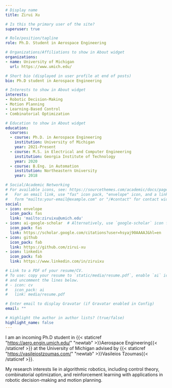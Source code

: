 ```yaml
---
# Display name
title: Zirui Xu

# Is this the primary user of the site?
superuser: true

# Role/position/tagline
role: Ph.D. Student in Aerospace Engineering

# Organizations/Affiliations to show in About widget
organizations:
- name: University of Michigan
  url: https://www.umich.edu/

# Short bio (displayed in user profile at end of posts)
bio: Ph.D student in Aerospace Engineering

# Interests to show in About widget
interests:
- Robotic Decision-Making
- Motion Planning
- Learning-Based Control
- Combinatorial Optimization

# Education to show in About widget
education:
  courses:
  - course: Ph.D. in Aerospace Engineering
    institution: University of Michigan
    year: 2021-Present
  - course: M.S. in Electrical and Computer Engineering
    institution: Georgia Institute of Technology
    year: 2020
  - course: B.Eng. in Automation
    institution: Northeastern University
    year: 2018

# Social/Academic Networking
# For available icons, see: https://sourcethemes.com/academic/docs/page-builder/#icons
#   For an email link, use "fas" icon pack, "envelope" icon, and a link in the
#   form "mailto:your-email@example.com" or "/#contact" for contact widget.
social:
- icon: envelope
  icon_pack: fas
  link: 'mailto:ziruixu@umich.edu'
- icon: ai-google-scholar  # Alternatively, use `google-scholar` icon from `ai` icon pack
  icon_pack: fas
  link: https://scholar.google.com/citations?user=hsyaj90AAAAJ&hl=en
- icon: github
  icon_pack: fab
  link: https://github.com/zirui-xu
- icon: linkedin
  icon_pack: fab
  link: https://www.linkedin.com/in/ziruixu

# Link to a PDF of your resume/CV.
# To use: copy your resume to `static/media/resume.pdf`, enable `ai` icons in `params.toml`, 
# and uncomment the lines below.
# - icon: cv
#   icon_pack: ai
#   link: media/resume.pdf

# Enter email to display Gravatar (if Gravatar enabled in Config)
email: ""

# Highlight the author in author lists? (true/false)
highlight_name: false
---
```


I am an incoming Ph.D student in {{< staticref "https://aero.engin.umich.edu/" "newtab" >}}Aerospace Engineering{{< /staticref >}} at the University of Michigan advised by {{< staticref "https://vasileiostzoumas.com/" "newtab" >}}Vasileios Tzoumas{{< /staticref >}}.

My research interests lie in algorithmic robotics, including control theory, combinatorial optimization, and reinforcement learning with applications in robotic decision-making and motion planning.

<!-- {{< icon name="download" pack="fas" >}} Download my {{< staticref "media/demo_resume.pdf" "newtab" >}}resumé{{< /staticref >}}. -->
